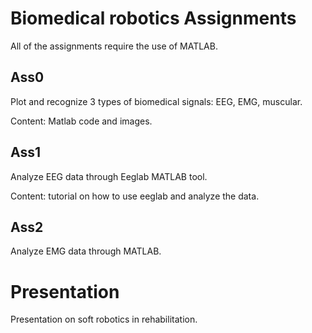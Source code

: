 # Biomedical robotics Assignments
All of the assignments require the use of MATLAB.

## Ass0
Plot and recognize 3 types of biomedical signals: EEG, EMG, muscular.

Content: Matlab code and images.
## Ass1
Analyze EEG data through Eeglab MATLAB tool.

Content: tutorial on how to use eeglab and analyze the data.

## Ass2
Analyze EMG data through MATLAB.

# Presentation
Presentation on soft robotics in rehabilitation.

